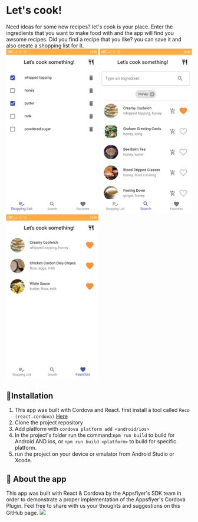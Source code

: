 # Let's cook!
Need ideas for some new recipes? let's cook is your place.
Enter the ingredients that you want to make food with and the app will find you awsome recipes. Did you find a recipe that you like? you can save it and also create a shopping list for it.  
<img src="https://github.com/AppsFlyerSDK/appsflyer-cordova-app/blob/master/res/screen3.jpeg"  width="250">
<img src="https://github.com/AppsFlyerSDK/appsflyer-cordova-app/blob/master/res/screen1.jpeg"  width="250">
<img src="https://github.com/AppsFlyerSDK/appsflyer-cordova-app/blob/master/res/screen2.jpeg"  width="250">

## 📲Installation
1. This app was built with Cordova and React. first install a tool called `Reco (react.cordova)` [Here](https://www.npmjs.com/package/react.cordova)
2. Clone the project repository
3. Add platform with `cordova platform add <android/ios>`
4. In the project's folder run the command:`npm run build` to build for Android AND ios, or `npm run build <platform>` to build for specific platform.
5.  run the project on your device or emulator from Android Studio or Xcode.

## 🚀 About the app
This app was built with React & Cordova by the Appsflyer's SDK team in order to demonstrate a proper implementation of the Appsflyer's Cordova Plugin.
Feel free to share with us your thoughts and suggestions on this GitHub page.
<img src="https://www.appsflyer.com/wp-content/uploads/2016/11/logo-1.svg"  width="600"> 
